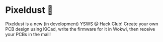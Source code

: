 # Pixeldust 🌟

Pixeldust is a new (in development) YSWS @ Hack Club! Create your own PCB design using KiCad, write the firmware for it in Wokwi, then receive your PCBs in the mail!